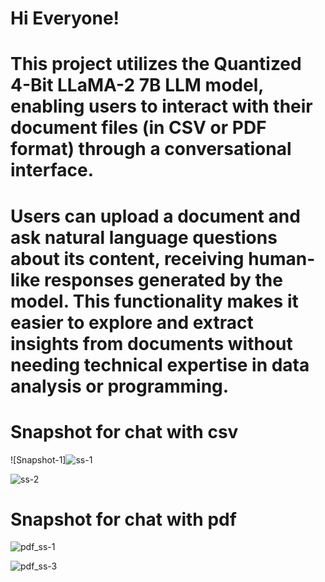 # Hi Everyone!
# This project utilizes the Quantized 4-Bit LLaMA-2 7B LLM model, enabling users to interact with their document files (in CSV or PDF format) through a conversational interface.

# Users can upload a document and ask natural language questions about its content, receiving human-like responses generated by the model. This functionality makes it easier to explore and extract insights from documents without needing technical expertise in data analysis or programming.



# Snapshot for chat with csv


![Snapshot-1]![ss-1](https://github.com/prabal-k/ARL-Chatwith_csv_using_llm/assets/91243958/20effa3a-bad6-4950-aac3-c46ddb0f2140)



![ss-2](https://github.com/prabal-k/ARL-Chatwith_csv_using_llm/assets/91243958/fc5c12ff-a619-4d64-a19d-78e8e9271522)




# Snapshot for chat with pdf

![pdf_ss-1](https://github.com/user-attachments/assets/dc419300-44c9-4ce9-aea6-4271c6eb3819)




![pdf_ss-3](https://github.com/user-attachments/assets/e108b467-da92-481c-b557-ae80637d07f1)
